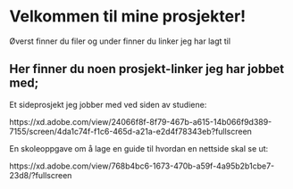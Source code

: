 <h1>Velkommen til mine prosjekter!</h1>

<p>Øverst finner du filer og under finner du linker jeg har lagt til</p>

<h2>Her finner du noen prosjekt-linker jeg har jobbet med;</h2>

<p>Et sideprosjekt jeg jobber med ved siden av studiene:</p>
https://xd.adobe.com/view/24066f8f-8f79-467b-a615-14b066f9d389-7155/screen/4da1c74f-f1c6-465d-a21a-e2d4f78343eb?fullscreen
<div></div>

<p>En skoleoppgave om å lage en guide til hvordan en nettside skal se ut:</p>
https://xd.adobe.com/view/768b4bc6-1673-470b-a59f-4a95b2b1cbe7-23d8/?fullscreen
<div></div>
